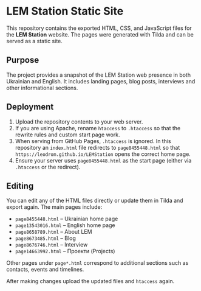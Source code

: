 # LEM Station Static Site

This repository contains the exported HTML, CSS, and JavaScript files for the **LEM Station** website. The pages were generated with Tilda and can be served as a static site.

## Purpose

The project provides a snapshot of the LEM Station web presence in both Ukrainian and English. It includes landing pages, blog posts, interviews and other informational sections.

## Deployment

1. Upload the repository contents to your web server.
2. If you are using Apache, rename `htaccess` to `.htaccess` so that the rewrite rules and custom start page work.
3. When serving from GitHub Pages, `.htaccess` is ignored. In this repository an `index.html` file redirects to `page8455448.html` so that `https://leodrom.github.io/LEMStation` opens the correct home page.
4. Ensure your server uses `page8455448.html` as the start page (either via `.htaccess` or the redirect).

## Editing

You can edit any of the HTML files directly or update them in Tilda and export again. The main pages include:

- `page8455448.html` – Ukrainian home page
- `page13543016.html` – English home page
- `page8658789.html` – About LEM
- `page8673485.html` – Blog
- `page8676746.html` – Interview
- `page14663992.html` – Проекти (Projects)

Other pages under `page*.html` correspond to additional sections such as contacts, events and timelines.

After making changes upload the updated files and `htaccess` again.
